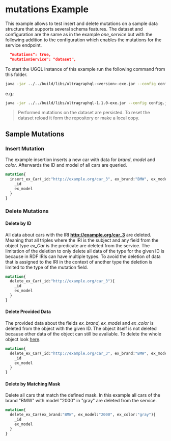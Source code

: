 # mutations Example
This example allows to test insert and delete mutations on a sample data structure that supports several schema features.
The dataset and configuration are the same as in the example *one_service* but with the following addition to the configuration which enables the mutations for the service endpoint.
```json
  "mutations": true,
  "mutationService": "dataset",
```

To start the UGQL instance of this example run the following command from this folder.

```bash
java -jar ../../build/libs/ultragraphql-<version>-exe.jar --config config.json
```
e.g.:
```bash
java -jar ../../build/libs/ultragraphql-1.1.0-exe.jar --config config.json
```

> Performed mutations on the dataset are persisted. To reset the dataset reload it form the repository or make a local copy.


## Sample Mutations

### Insert Mutation

The example insertion inserts a new car with data for *brand*, *model* and *color*.
Afterwards the ID and model of all cars are queried.
```graphql
mutation{
  insert_ex_Car(_id:"http://example.org/car_3", ex_brand:"BMW", ex_model:"2000", ex_color:"gray"){
    _id
    ex_model
  }
}
```

### Delete Mutations

#### Delete by ID
All data about cars with the IRI **http://example.org/car_3** are deleted.
Meaning that all triples where the IRI is the subject and any field from the object type *ex_Car* is the predicate are deleted from the service.
The limitation of the deletion to only delete all data of the type for the given ID is because in RDF IRIs can have multiple types.
To avoid the deletion of data that is assigned to the IRI in the context of another type the deletion is limited to the type of the mutation field.
```graphql
mutation{
  delete_ex_Car(_id:"http://example.org/car_3"){
    _id
    ex_model
  }
}
```

#### Delete Provided Data
The provided data about the fields *ex_brand*, *ex_model* and *ex_color* is deleted from the object with the given ID.
The object itself is not deleted because other data of the object can still be avaliable.
To delete the whole object look [here](#delete-by-id).
```graphql
mutation{
  delete_ex_Car(_id:"http://example.org/car_3", ex_brand:"BMW", ex_model:"2000", ex_color:"gray"){
    _id
    ex_model
  }
}
```

#### Delete by Matching Mask
Delete all cars that match the defined mask.
In this example all cars of the brand "BMW" with model "2000" in "gray" are deleted from the service.
```graphql
mutation{
  delete_ex_Car(ex_brand:"BMW", ex_model:"2000", ex_color:"gray"){
    _id
    ex_model
  }
}
```